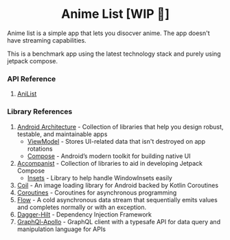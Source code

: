 <h1 align="center">Anime List [WIP 🚧]</h1>

Anime list is a simple app that lets you disocver anime. The app doesn't have streaming capabilities.

This is a benchmark app using the latest technology stack and purely using jetpack compose.


### API Reference
1. [AniList](https://anilist.co/)

### Library References
1. [Android Architecture](https://developer.android.com/topic/libraries/architecture) - Collection of libraries that help you design robust, testable, and maintainable apps
    - [ViewModel](https://developer.android.com/topic/libraries/architecture/viewmodel) - Stores UI-related data that isn't destroyed on app rotations
    - [Compose](https://developer.android.com/jetpack/compose) - Android’s modern toolkit for building native UI 
2. [Accompanist](https://github.com/google/accompanist) - Collection of libraries to aid in developing Jetpack Compose
    - [Insets](https://github.com/google/accompanist/tree/main/insets) - Library to help handle WindowInsets easily
3. [Coil](https://coil-kt.github.io/coil/compose/) - An image loading library for Android backed by Kotlin Coroutines
4. [Coroutines](https://github.com/Kotlin/kotlinx.coroutines) - Coroutines for asynchronous programming
5. [Flow](https://kotlin.github.io/kotlinx.coroutines/kotlinx-coroutines-core/kotlinx.coroutines.flow/-flow/index.html) - A cold asynchronous data stream that sequentially emits values and completes normally or with an exception.
6. [Dagger-Hilt](https://dagger.dev/hilt/) - Dependency Injection Framework
7. [GraphQl-Apollo](https://github.com/apollographql/apollo-android) - GraphQL client with a typesafe API for data query and manipulation language for APIs

